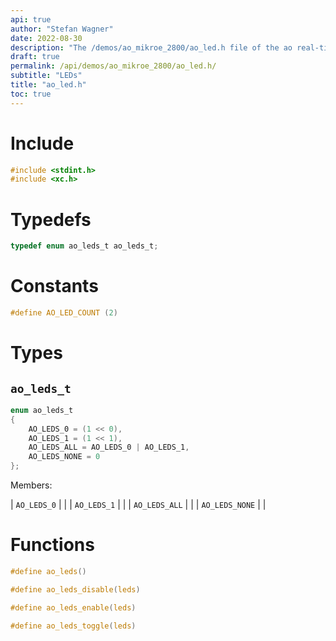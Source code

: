 ```yaml
---
api: true
author: "Stefan Wagner"
date: 2022-08-30
description: "The /demos/ao_mikroe_2800/ao_led.h file of the ao real-time operating system."
draft: true
permalink: /api/demos/ao_mikroe_2800/ao_led.h/
subtitle: "LEDs"
title: "ao_led.h"
toc: true
---
```


# Include

```c
#include <stdint.h>
#include <xc.h>
```

# Typedefs

```c
typedef enum ao_leds_t ao_leds_t;
```

# Constants

```c
#define AO_LED_COUNT (2)
```

# Types

## `ao_leds_t`

```c
enum ao_leds_t
{
    AO_LEDS_0 = (1 << 0),
    AO_LEDS_1 = (1 << 1),
    AO_LEDS_ALL = AO_LEDS_0 | AO_LEDS_1,
    AO_LEDS_NONE = 0
};
```

Members:

| `AO_LEDS_0` | |
| `AO_LEDS_1` | |
| `AO_LEDS_ALL` | |
| `AO_LEDS_NONE` | |

# Functions

```c
#define ao_leds()
```

```c
#define ao_leds_disable(leds)
```

```c
#define ao_leds_enable(leds)
```

```c
#define ao_leds_toggle(leds)
```


